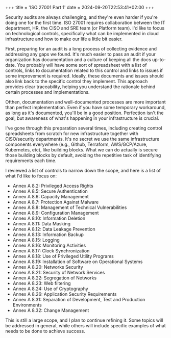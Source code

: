 +++
title = 'ISO 27001 Part 1'
date = 2024-09-20T22:53:41+02:00
+++

Security audits are always challenging, and they're even harder if you're doing one for the first time. ISO 27001 requires collaboration between the IT department, HR, the CISO and SRE team (or Platform team). I'd like to focus on technological controls, specifically what can be implemented in cloud infrastructure
and how to make our life a little bit easier.

First, preparing for an audit is a long process of collecting evidence and addressing any gaps we found. It's much easier to pass an audit if 
your organization has documentation and a culture of keeping all the docs up-to-date. You probably will have some sort of spreadsheet with a list of controls,
links to documentation related to this control and links to issues if some improvement is required. Ideally, these documents and issues should also link back to the specific control they implement. This approach provides clear traceability, helping you understand the rationale behind certain processes and implementations.

Ofthen, documentation and well-documented processes are more important than perfect implementation. Even if you have some temporary workaround, as long as it's documented, you'll be in a good position. Perfection isn't the goal, but awareness of what's happening in your infrastructure is crucial.

I've gone through this preparation several times, including creating control spreadsheets from scratch for new infrastructure together with CISO/security departments.
It's no secret we use the same infrastructure components everywhere (e.g., Github, Terraform, AWS/GCP/Azure, Kubernetes, etc), like building blocks. What we can do actually is secure those building blocks by default, avoiding the repetitive task of identifying requirements each time.

I reviewed a list of controls to narrow down the scope, and here is a list of what I'd like to focus on:

* Annex A 8.2: Privileged Access Rights
* Annex A 8.5: Secure Authentication
* Annex A 8.6: Capacity Management
* Annex A 8.7: Protection Against Malware
* Annex A 8.8: Management of Technical Vulnerabilities
* Annex A 8.9: Configuration Management
* Annex A 8.10: Information Deletion
* Annex A 8.11: Data Masking
* Annex A 8.12: Data Leakage Prevention
* Annex A 8.13: Information Backup
* Annex A 8.15: Logging
* Annex A 8.16: Monitoring Activities
* Annex A 8.17: Clock Synchronization
* Annex A 8.18: Use of Privileged Utility Programs
* Annex A 8.19: Installation of Software on Operational Systems
* Annex A 8.20: Networks Security
* Annex A 8.21: Security of Network Services
* Annex A 8.22: Segregation of Networks
* Annex A 8.23: Web filtering
* Annex A 8.24: Use of Cryptography
* Annex A 8.26: Application Security Requirements
* Annex A 8.31: Separation of Development, Test and Production Environments
* Annex A 8.32: Change Management

This is still a large scope, and I plan to continue refining it. Some topics will be addressed in general, while others will include specific examples of what needs to be done to achieve success.
